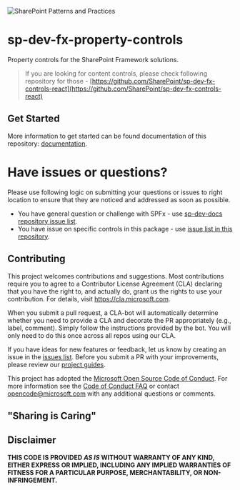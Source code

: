 ![SharePoint Patterns and Practices](https://devofficecdn.azureedge.net/media/Default/PnP/sppnp.png)

# sp-dev-fx-property-controls

Property controls for the SharePoint Framework solutions.

> If you are looking for content controls, please check following repository for those - [https://github.com/SharePoint/sp-dev-fx-controls-react](https://github.com/SharePoint/sp-dev-fx-controls-react)

## Get Started

More information to get started can be found documentation of this repository: [documentation](https://sharepoint.github.io/sp-dev-fx-property-controls/).

# Have issues or questions?

Please use following logic on submitting your questions or issues to right location to ensure that they are noticed and addressed as soon as possible.

* You have general question or challenge with SPFx - use [sp-dev-docs repository issue list](https://github.com/SharePoint/sp-dev-docs/issues).
* You have issue on specific controls in this package - use [issue list in this repository](https://github.com/SharePoint/sp-dev-fx-property-controls/issues).

## Contributing

This project welcomes contributions and suggestions.  Most contributions require you to agree to a Contributor License Agreement (CLA) declaring that you have the right to, and actually do, grant us the rights to use your contribution. For details, visit https://cla.microsoft.com.

When you submit a pull request, a CLA-bot will automatically determine whether you need to provide a CLA and decorate the PR appropriately (e.g., label, comment). Simply follow the instructions provided by the bot. You will only need to do this once across all repos using our CLA.

If you have ideas for new features or feedback, let us know by creating an issue in the [issues list](https://github.com/SharePoint/sp-dev-fx-property-controls/issues). Before you submit a PR with your improvements, please review our [project guides](./docs/guides/index.md).

This project has adopted the [Microsoft Open Source Code of Conduct](https://opensource.microsoft.com/codeofconduct/).
For more information see the [Code of Conduct FAQ](https://opensource.microsoft.com/codeofconduct/faq/) or contact [opencode@microsoft.com](mailto:opencode@microsoft.com) with any additional questions or comments.

## "Sharing is Caring"

## Disclaimer

**THIS CODE IS PROVIDED *AS IS* WITHOUT WARRANTY OF ANY KIND, EITHER EXPRESS OR IMPLIED, INCLUDING ANY IMPLIED WARRANTIES OF FITNESS FOR A PARTICULAR PURPOSE, MERCHANTABILITY, OR NON-INFRINGEMENT.**
